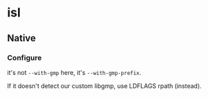 # isl

## Native

### Configure
it's not `--with-gmp` here, it's `--with-gmp-prefix`.

If it doesn't detect our custom libgmp, use LDFLAGS rpath (instead).
